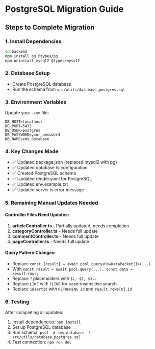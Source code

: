 # PostgreSQL Migration Guide

## Steps to Complete Migration

### 1. Install Dependencies
```bash
cd backend
npm install pg @types/pg
npm uninstall mysql2 @types/mysql2
```

### 2. Database Setup
- Create PostgreSQL database
- Run the schema from `src/utils/database_postgres.sql`

### 3. Environment Variables
Update your `.env` file:
```
DB_HOST=localhost
DB_PORT=5432
DB_USER=postgres
DB_PASSWORD=your_password
DB_NAME=cms_database
```

### 4. Key Changes Made
- ✅ Updated package.json (replaced mysql2 with pg)
- ✅ Updated database.ts configuration
- ✅ Created PostgreSQL schema
- ✅ Updated render.yaml for PostgreSQL
- ✅ Updated env.example.txt
- ✅ Updated server.ts error message

### 5. Remaining Manual Updates Needed

#### Controller Files Need Updates:
1. **articleController.ts** - Partially updated, needs completion
2. **categoryController.ts** - Needs full update
3. **commentController.ts** - Needs full update  
4. **pageController.ts** - Needs full update

#### Query Pattern Changes:
- Replace `const [result] = await pool.query<RowDataPacket[]>(...)` 
- With `const result = await pool.query(...); const data = result.rows;`
- Replace `?` placeholders with `$1, $2, $3...`
- Replace `LIKE` with `ILIKE` for case-insensitive search
- Replace `insertId` with `RETURNING id` and `result.rows[0].id`

### 6. Testing
After completing all updates:
1. Install dependencies: `npm install`
2. Set up PostgreSQL database
3. Run schema: `psql -d cms_database -f src/utils/database_postgres.sql`
4. Test connection: `npm run dev`
